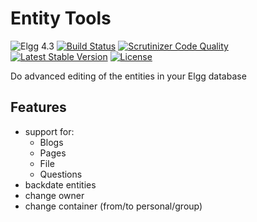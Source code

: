 Entity Tools
============

![Elgg 4.3](https://img.shields.io/badge/Elgg-4.3-green.svg)
[![Build Status](https://scrutinizer-ci.com/g/ColdTrick/entity_tools/badges/build.png?b=master)](https://scrutinizer-ci.com/g/ColdTrick/entity_tools/build-status/master)
[![Scrutinizer Code Quality](https://scrutinizer-ci.com/g/ColdTrick/entity_tools/badges/quality-score.png?b=master)](https://scrutinizer-ci.com/g/ColdTrick/entity_tools/?branch=master)
[![Latest Stable Version](https://poser.pugx.org/coldtrick/entity_tools/v/stable.svg)](https://packagist.org/packages/coldtrick/entity_tools)
[![License](https://poser.pugx.org/coldtrick/entity_tools/license.svg)](https://packagist.org/packages/coldtrick/entity_tools)

Do advanced editing of the entities in your Elgg database

Features
--------
- support for:
	- Blogs
	- Pages
	- File
	- Questions
- backdate entities
- change owner
- change container (from/to personal/group)
